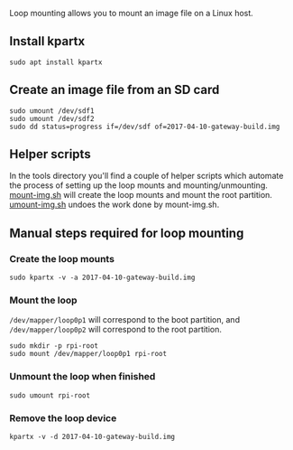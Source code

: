 Loop mounting allows you to mount an image file on a Linux host.

## Install kpartx
```
sudo apt install kpartx
```

## Create an image file from an SD card
```
sudo umount /dev/sdf1
sudo umount /dev/sdf2
sudo dd status=progress if=/dev/sdf of=2017-04-10-gateway-build.img
```
## Helper scripts

In the tools directory you'll find a couple of helper scripts which automate the process of setting up the loop mounts and mounting/unmounting. [mount-img.sh](https://github.com/mozilla-iot/wiki/blob/master/tools/mount-img.sh) will create the loop mounts and mount the root partition. [umount-img.sh](https://github.com/mozilla-iot/wiki/blob/master/tools/umount-img.sh) undoes the work done by mount-img.sh.

## Manual steps required for loop mounting
### Create the loop mounts
```
sudo kpartx -v -a 2017-04-10-gateway-build.img
```

### Mount the loop
`/dev/mapper/loop0p1` will correspond to the boot partition, and `/dev/mapper/loop0p2` will correspond to the root partition.
```
sudo mkdir -p rpi-root
sudo mount /dev/mapper/loop0p1 rpi-root
```

### Unmount the loop when finished
```
sudo umount rpi-root
```

### Remove the loop device
```
kpartx -v -d 2017-04-10-gateway-build.img
```